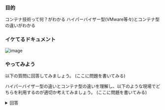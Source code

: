 
### 目的
コンテナ技術って何？がわかる
ハイパーバイザー型(VMware等々)とコンテナ型の違いがわかる


### イケてるドキュメント
![image](https://user-images.githubusercontent.com/119464648/227690603-2dcdacb8-0b9a-4673-a3d0-2fd81e1d06e9.png)

### やってみよう
以下の質問に回答してみましょう。
(ここに問題を書いてみる)

ハイパーバイザー型の違いとコンテナ型の違いを理解し、以下のような現場でどちらを利用するのが適切か考えてみましょう。
(ここに問題を書いてみる)

<details>
  <summary>回答</summary>
 
</details>
